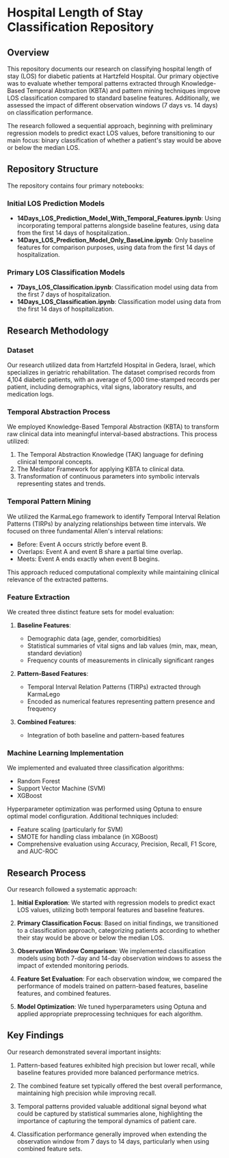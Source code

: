 # Hospital Length of Stay Classification Repository

## Overview

This repository documents our research on classifying hospital length of stay (LOS) for diabetic patients at Hartzfeld Hospital. Our primary objective was to evaluate whether temporal patterns extracted through Knowledge-Based Temporal Abstraction (KBTA) and pattern mining techniques improve LOS classification compared to standard baseline features. Additionally, we assessed the impact of different observation windows (7 days vs. 14 days) on classification performance.

The research followed a sequential approach, beginning with preliminary regression models to predict exact LOS values, before transitioning to our main focus: binary classification of whether a patient's stay would be above or below the median LOS.

## Repository Structure

The repository contains four primary notebooks:

### Initial LOS Prediction Models

- **14Days_LOS_Prediction_Model_With_Temporal_Features.ipynb**: Using incorporating temporal patterns alongside baseline features, using data from the first 14 days of hospitalization..
- **14Days_LOS_Prediction_Model_Only_BaseLine.ipynb**: Only baseline features for comparison purposes, using data from the first 14 days of hospitalization.

### Primary LOS Classification Models

- **7Days_LOS_Classification.ipynb**: Classification model using data from the first 7 days of hospitalization.
- **14Days_LOS_Classification.ipynb**: Classification model using data from the first 14 days of hospitalization.

## Research Methodology

### Dataset

Our research utilized data from Hartzfeld Hospital in Gedera, Israel, which specializes in geriatric rehabilitation. The dataset comprised records from 4,104 diabetic patients, with an average of 5,000 time-stamped records per patient, including demographics, vital signs, laboratory results, and medication logs.

### Temporal Abstraction Process

We employed Knowledge-Based Temporal Abstraction (KBTA) to transform raw clinical data into meaningful interval-based abstractions. This process utilized:

1. The Temporal Abstraction Knowledge (TAK) language for defining clinical temporal concepts.
2. The Mediator Framework for applying KBTA to clinical data.
3. Transformation of continuous parameters into symbolic intervals representing states and trends.

### Temporal Pattern Mining

We utilized the KarmaLego framework to identify Temporal Interval Relation Patterns (TIRPs) by analyzing relationships between time intervals. We focused on three fundamental Allen's interval relations:

- Before: Event A occurs strictly before event B.
- Overlaps: Event A and event B share a partial time overlap.
- Meets: Event A ends exactly when event B begins.

This approach reduced computational complexity while maintaining clinical relevance of the extracted patterns.

### Feature Extraction

We created three distinct feature sets for model evaluation:

1. **Baseline Features**:

   - Demographic data (age, gender, comorbidities)
   - Statistical summaries of vital signs and lab values (min, max, mean, standard deviation)
   - Frequency counts of measurements in clinically significant ranges

2. **Pattern-Based Features**:

   - Temporal Interval Relation Patterns (TIRPs) extracted through KarmaLego
   - Encoded as numerical features representing pattern presence and frequency

3. **Combined Features**:
   - Integration of both baseline and pattern-based features

### Machine Learning Implementation

We implemented and evaluated three classification algorithms:

- Random Forest
- Support Vector Machine (SVM)
- XGBoost

Hyperparameter optimization was performed using Optuna to ensure optimal model configuration. Additional techniques included:

- Feature scaling (particularly for SVM)
- SMOTE for handling class imbalance (in XGBoost)
- Comprehensive evaluation using Accuracy, Precision, Recall, F1 Score, and AUC-ROC

## Research Process

Our research followed a systematic approach:

1. **Initial Exploration**: We started with regression models to predict exact LOS values, utilizing both temporal features and baseline features.

2. **Primary Classification Focus**: Based on initial findings, we transitioned to a classification approach, categorizing patients according to whether their stay would be above or below the median LOS.

3. **Observation Window Comparison**: We implemented classification models using both 7-day and 14-day observation windows to assess the impact of extended monitoring periods.

4. **Feature Set Evaluation**: For each observation window, we compared the performance of models trained on pattern-based features, baseline features, and combined features.

5. **Model Optimization**: We tuned hyperparameters using Optuna and applied appropriate preprocessing techniques for each algorithm.

## Key Findings

Our research demonstrated several important insights:

1. Pattern-based features exhibited high precision but lower recall, while baseline features provided more balanced performance metrics.

2. The combined feature set typically offered the best overall performance, maintaining high precision while improving recall.

3. Temporal patterns provided valuable additional signal beyond what could be captured by statistical summaries alone, highlighting the importance of capturing the temporal dynamics of patient care.

4. Classification performance generally improved when extending the observation window from 7 days to 14 days, particularly when using combined feature sets.
